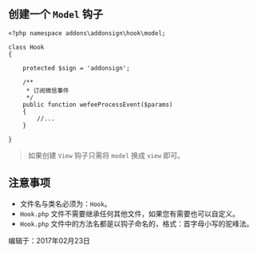 ## 创建一个 `Model` 钩子

```
<?php namespace addons\addonsign\hook\model;

class Hook
{

    protected $sign = 'addonsign';

    /**
     * 订阅微信事件
     */
    public function wefeeProcessEvent($params)
    {
        //...
    }

}
```

> 如果创建 `View` 钩子只需将 `model` 换成 `view` 即可。

## 注意事项

+ 文件名与类名必须为：`Hook`。
+ `Hook.php` 文件不需要继承任何其他文件，如果您有需要也可以自定义。
+ `Hook.php` 文件中的方法名都是以钩子命名的，格式：首字母小写的驼峰法。




编辑于：2017年02月23日
